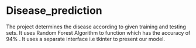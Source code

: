 # Disease_prediction

The project determines the disease according to given training and testing sets. 
It uses Random Forest Algorithm to function which has the accuracy of 94% . 
It uses a separate interface i.e tkinter to present our model.
